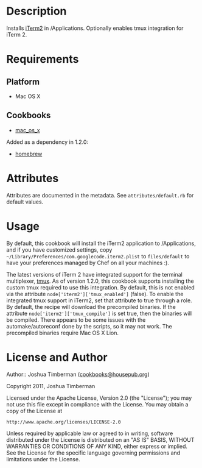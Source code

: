 Description
===========

Installs [iTerm2](http://code.google.com/p/iterm2/) in /Applications.
Optionally enables tmux integration for iTerm 2.

Requirements
============

## Platform

* Mac OS X

## Cookbooks

* [mac_os_x](http://supermarket.chef.io/cookbooks/mac_os_x)

Added as a dependency in 1.2.0:

* [homebrew](http://supermarket.chef.io/cookbooks/homebrew)

Attributes
==========

Attributes are documented in the metadata. See `attributes/default.rb`
for default values.

Usage
=====

By default, this cookbook will install the iTerm2 application to
/Applications, and if you have customized settings, copy
`~/Library/Preferences/com.googlecode.iterm2.plist` to `files/default`
to have your preferences managed by Chef on all your machines :).

The latest versions of iTerm 2 have integrated support for the
terminal multiplexer,
[tmux](http://code.google.com/p/iterm2/wiki/TmuxIntegration). As of
version 1.2.0, this cookbook supports installing the custom tmux
required to use this integration. By default, this is not enabled via
the attribute `node['iterm2']['tmux_enabled']` (false). To enable the
integrated tmux support in iTerm2, set that attribute to true through
a role. By default, the recipe will download the precompiled binaries.
If the attribute `node['iterm2']['tmux_compile']` is set true, then
the binaries will be compiled. There appears to be some issues with
the automake/autoreconf done by the scripts, so it may not work. The
precompiled binaries require Mac OS X Lion.

License and Author
==================

Author:: Joshua Timberman (<cookbooks@housepub.org>)

Copyright 2011, Joshua Timberman

Licensed under the Apache License, Version 2.0 (the "License");
you may not use this file except in compliance with the License.
You may obtain a copy of the License at

    http://www.apache.org/licenses/LICENSE-2.0

Unless required by applicable law or agreed to in writing, software
distributed under the License is distributed on an "AS IS" BASIS,
WITHOUT WARRANTIES OR CONDITIONS OF ANY KIND, either express or implied.
See the License for the specific language governing permissions and
limitations under the License.
